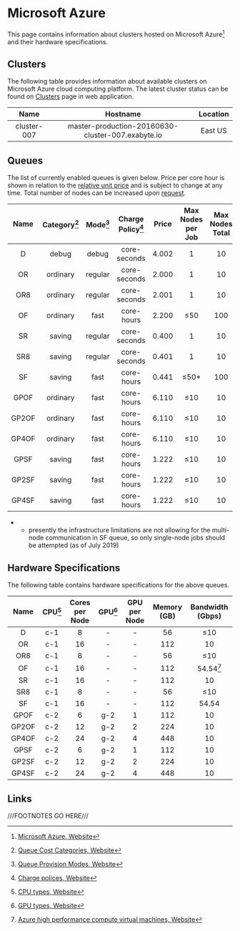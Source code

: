 # Microsoft Azure

This page contains information about clusters hosted on Microsoft Azure[^1] and their hardware specifications.

## Clusters

The following table provides information about available clusters on Microsoft Azure cloud computing platform. The latest cluster status can be found on <a href="https://platform.exabyte.io/clusters" target="_blank">Clusters</a> page in web application.

| Name        | Hostname                                          | Location |
| :---:       | :---:                                             | :---:    |
| cluster-007 | master-production-20160630-cluster-007.exabyte.io | East US  |

## Queues

The list of currently enabled queues is given below. Price per core hour is shown in relation to the [relative unit price](../../pricing/service-levels.md#comparison-table) and is subject to change at any time. Total number of nodes can be increased upon [request](../../ui/support.md). 

| Name  | Category[^2] | Mode[^3] | Charge Policy[^4] | Price | Max Nodes per Job | Max Nodes Total |
| :---: | :---:        | :---:    | :---:             | :---:                   | :---:     | :---:     |
| D     | debug        | debug    | core-seconds      | 4.002                   | 1         | 10        |
| OR    | ordinary     | regular  | core-seconds      | 2.000                   | 1         | 10        |
| OR8   | ordinary     | regular  | core-seconds      | 2.001                   | 1         | 10        |
| OF    | ordinary     | fast     | core-hours        | 2.200                   | &le;50    | 100       |
| SR    | saving       | regular  | core-seconds      | 0.400                   | 1         | 10        |
| SR8   | saving       | regular  | core-seconds      | 0.401                   | 1         | 10        |
| SF    | saving       | fast     | core-hours        | 0.441                   | &le;50*    | 100       |
| GPOF  | ordinary     | fast     | core-hours        | 6.110                   | &le;10    | 10        |
| GP2OF | ordinary     | fast     | core-hours        | 6.110                   | &le;10    | 10        |
| GP4OF | ordinary     | fast     | core-hours        | 6.110                   | &le;10    | 10        |
| GPSF  | saving       | fast     | core-hours        | 1.222                   | &le;10    | 10        |
| GP2SF | saving       | fast     | core-hours        | 1.222                   | &le;10    | 10        |
| GP4SF | saving       | fast     | core-hours        | 1.222                   | &le;10    | 10        |

* - presently the infrastructure limitations are not allowing for the multi-node communication in SF queue, so only single-node jobs should be attempted (as of July 2019)

## Hardware Specifications

The following table contains hardware specifications for the above queues. 

| Name  | CPU[^5] | Cores per Node | GPU[^6] | GPU per Node | Memory (GB) | Bandwidth (Gbps) |
| :---: | :---:        | :---:      | :---:        | :---:    | :---:       | :---:            |
| D     | c-1          | 8          | -            | -        | 56          | &le;10           |
| OR    | c-1          | 16         | -            | -        | 112         | 10               |
| OR8   | c-1          | 8          | -            | -        | 56          | &le;10           |
| OF    | c-1          | 16         | -            | -        | 112         | 54.54[^7]        |
| SR    | c-1          | 16         | -            | -        | 112         | 10               |
| SR8   | c-1          | 8          | -            | -        | 56          | &le;10           |
| SF    | c-1          | 16         | -            | -        | 112         | 54.54            |
| GPOF  | c-2          | 6          | g-2          | 1        | 112         | 10               |
| GP2OF | c-2          | 12         | g-2          | 2        | 224         | 10               |
| GP4OF | c-2          | 24         | g-2          | 4        | 448         | 10               |
| GPSF  | c-2          | 6          | g-2          | 1        | 112         | 10               |
| GP2SF | c-2          | 12         | g-2          | 2        | 224         | 10               |
| GP4SF | c-2          | 24         | g-2          | 4        | 448         | 10               |

## Links

[^1]: [Microsoft Azure, Website](https://azure.microsoft.com/en-us/)

[^2]: [Queue Cost Categories, Website](../resource/category.md#cost-categories)

[^3]: [Queue Provision Modes, Website](../resource/category.md#provision-modes)

[^4]: [Charge polices, Website](../resource/queues.md#charge-policies)

[^5]: [CPU types, Website](hardware.md#cpu-types)

[^6]: [GPU types, Website](hardware.md#gpu-types)

[^7]: [Azure high performance compute virtual machines, Website](https://docs.microsoft.com/en-us/azure/virtual-machines/linux/sizes-hpc)

///FOOTNOTES GO HERE///
